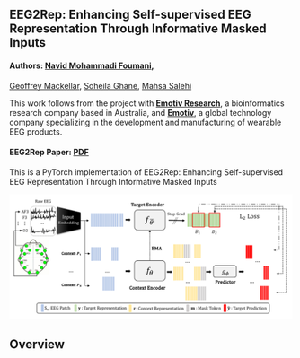 ## EEG2Rep: Enhancing Self-supervised EEG Representation Through Informative Masked Inputs
#### Authors: [Navid Mohammadi Foumani](https://www.linkedin.com/in/navid-foumani/), 
[Geoffrey Mackellar](https://www.linkedin.com/in/geoffmackellar/?originalSubdomain=au), 
[Soheila Ghane](https://www.linkedin.com/in/soheila-ghane/?originalSubdomain=au), 
[Mahsa Salehi](https://research.monash.edu/en/persons/mahsa-salehi)

This work follows from the project with [**Emotiv Research**](https://www.emotiv.com/neuroscience-research-education-solutions/), a bioinformatics research company based in Australia, and [**Emotiv**](https://www.emotiv.com/), 
a global technology company specializing in the development and manufacturing of wearable EEG products.


#### EEG2Rep Paper: [PDF]()

This is a PyTorch implementation of EEG2Rep: Enhancing Self-supervised EEG Representation Through Informative Masked Inputs
<p align="center">
    <img src="Fig/EEG2Rep.png">
</p> 

## Overview 

